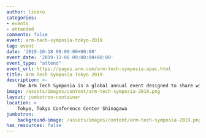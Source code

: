 ```yaml
---
author: linaro
categories:
- events
- attended
comments: false
event: arm-tech-symposia-tokyo-2019
tag: event
date: '2019-10-18 09:00:00+00:00'
event_date: '2019-12-06 09:00:00+00:00'
event_type: "attend"
event_url: https://pages.arm.com/arm-tech-symposia-apac.html
title: Arm Tech Symposia Tokyo 2019
description: >-
    The Arm Tech Symposia is a global annual event designed to share with audience the first-hand market observation, the latest Arm technology roadmap, the up-to-date diverse Arm based devices and applications. This is also a platform where partners from over 1,000 Arm Community and ecosystem gather together demonstrating their products & solutions based on Arm, exchanging market intelligence and tackling the challenges.
image: /assets/images/content/arm-tech-symposia-2019.png
layout: jumbotron-container
location: >
    Tokyo, Tokyo Conference Center Shinagawa
jumbotron:
    background-image: /assets/images/content/arm-tech-symposia-2019.png
has_resources: false
---
```

